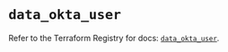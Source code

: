 # `data_okta_user`

Refer to the Terraform Registry for docs: [`data_okta_user`](https://registry.terraform.io/providers/okta/okta/4.14.0/docs/data-sources/user).
